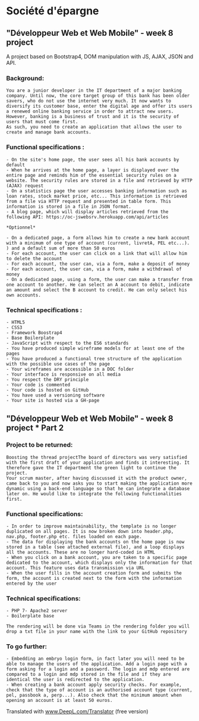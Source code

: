 # Société d'épargne

## "Développeur Web et Web Mobile" - week 8 project

A project based on Bootstrap4, DOM manipulation with JS, AJAX, JSON and API.

### Background: 
    You are a junior developer in the IT department of a major banking company. Until now, the core target group of this bank has been older savers, who do not use the internet very much. It now wants to diversify its customer base, enter the digital age and offer its users a renewed online banking service in order to attract new users. However, banking is a business of trust and it is the security of users that must come first.  
    As such, you need to create an application that allows the user to create and manage bank accounts.

### Functional specifications :
    - On the site's home page, the user sees all his bank accounts by default 
    - When he arrives at the home page, a layer is displayed over the entire page and reminds him of the essential security rules on a website. The security rules are stored in a file and retrieved by HTTP (AJAX) request 
    - On a statistics page the user accesses banking information such as loan rates, stock market price, etc... This information is retrieved from a file via HTTP request and presented in table form. This information is stored in a file in JSON format. 
    - A blog page, which will display articles retrieved from the following API: https://oc-jswebsrv.herokuapp.com/api/articles
    
    *Optionnel*
    
    - On a dedicated page, a form allows him to create a new bank account with a minimum of one type of account (current, livretA, PEL etc...). ) and a default sum of more than 50 euros
    - For each account, the user can click on a link that will allow him to delete the account
    - For each account, the user can, via a form, make a deposit of money
    - For each account, the user can, via a form, make a withdrawal of money
    - On a dedicated page, using a form, the user can make a transfer from one account to another. He can select an A account to debit, indicate an amount and select the B account to credit. He can only select his own accounts.

### Technical specifications :
    - HTML5
    - CSS3
    - Framework Boostrap4
    - Base Boilerplate
    - JavaScript with respect to the ES6 standards
    - You have produced simple wireframe models for at least one of the pages
    - You have produced a functional tree structure of the application with the possible use cases of the page
    - Your wireframes are accessible in a DOC folder
    - Your interface is responsive on all media
    - You respect the DRY principle
    - Your code is commented
    - Your code is hosted on GitHub
    - You have used a versioning software
    - Your site is hosted via a GH-page


## "Développeur Web et Web Mobile" - week 8 project * Part 2

### Project to be returned: 
    Boosting the thread projectThe board of directors was very satisfied with the first draft of your application and finds it interesting. It therefore gave the IT department the green light to continue the project. 
    Your scrum master, after having discussed it with the product owner, came back to you and now asks you to start making the application more dynamic using a back-end language so that he can integrate a database later on. He would like to integrate the following functionalities first.

### Functional specifications:
    - In order to improve maintainability, the template is no longer duplicated on all pages. It is now broken down into header.php, nav.php, footer.php etc. files loaded on each page.
    - The data for displaying the bank accounts on the home page is now stored in a table (see attached external file), and a loop displays all the accounts. These are no longer hard-coded in HTML 
    - When you click on a bank account, you are taken to a specific page dedicated to the account, which displays only the information for that account. This feature uses data transmission via URL
    - When the user fills in the account creation form and submits the form, the account is created next to the form with the information entered by the user
    
### Technical specifications:
    - PHP 7- Apache2 server
    - Boilerplate base

    The rendering will be done via Teams in the rendering folder you will drop a txt file in your name with the link to your GitHub repository
    
### To go further:
    - Embedding an embryo login form, in fact later you will need to be able to manage the users of the application. Add a login page with a form asking for a login and a password. The login and mdp entered are compared to a login and mdp stored in the file and if they are identical the user is redirected to the application.
    - When creating a bank account apply security checks. For example, check that the type of account is an authorised account type (current, pel, passbook a, perp...). Also check that the minimum amount when opening an account is at least 50 euros.

Translated with www.DeepL.com/Translator (free version)